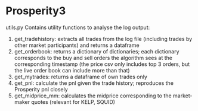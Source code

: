 # Prosperity3


utils.py
Contains utility functions to analyse the log output:

1. get_tradehistory: extracts all trades from the log file (including trades by other market participants) and returns a dataframe
2. get_orderbook: returns a dictionary of dictionaries; each dictionary corresponds to the buy and sell orders the algorithm sees at the corresponding timestamp (the price csv only includes top 3 orders, but the live order book can include more than that)
3. get_mytrades: returns a dataframe of own trades only
4. get_pnl: calculate the pnl given the trade history; reproduces the Prosperity pnl closely
5. get_midprice_mm: calculates the midprice corresponding to the market-maker quotes (relevant for KELP, SQUID)



